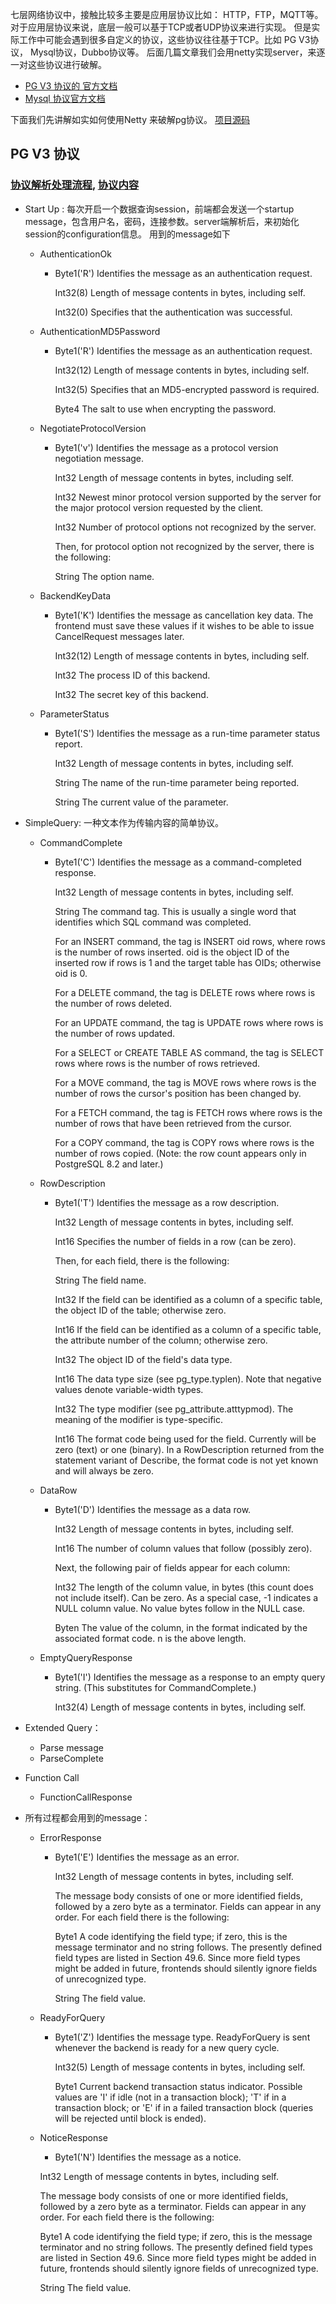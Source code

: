 七层网络协议中，接触比较多主要是应用层协议比如： HTTP，FTP，MQTT等。 对于应用层协议来说，底层一般可以基于TCP或者UDP协议来进行实现。
但是实际工作中可能会遇到很多自定义的协议，这些协议往往基于TCP。比如 PG V3协议， Mysql协议，Dubbo协议等。 后面几篇文章我们会用netty实现server，来逐一对这些协议进行破解。
-   [PG V3 协议的 官方文档][1]
-   [Mysql 协议官方文档][2]

下面我们先讲解如实如何使用Netty 来破解pg协议。 [项目源码][5]

## PG V3 协议

### [协议解析处理流程][3], [协议内容][4]

-   Start Up : 每次开启一个数据查询session，前端都会发送一个startup message，包含用户名，密码，连接参数。server端解析后，来初始化session的configuration信息。 用到的message如下

    -   AuthenticationOk
        -   Byte1('R')
            Identifies the message as an authentication request.
            
            Int32(8)
            Length of message contents in bytes, including self.
            
            Int32(0)
            Specifies that the authentication was successful.
    -   AuthenticationMD5Password
        -   Byte1('R')
            Identifies the message as an authentication request.
            
            Int32(12)
            Length of message contents in bytes, including self.
            
            Int32(5)
            Specifies that an MD5-encrypted password is required.
            
            Byte4
            The salt to use when encrypting the password.
    -   NegotiateProtocolVersion
        -   Byte1('v')
            Identifies the message as a protocol version negotiation message.
            
            Int32
            Length of message contents in bytes, including self.
            
            Int32
            Newest minor protocol version supported by the server for the major protocol version requested by the client.
            
            Int32
            Number of protocol options not recognized by the server.
            
            Then, for protocol option not recognized by the server, there is the following:
            
            String
            The option name.
    -   BackendKeyData
        -   Byte1('K')
            Identifies the message as cancellation key data. The frontend must save these values if it wishes to be able to issue CancelRequest messages later.
            
            Int32(12)
            Length of message contents in bytes, including self.
            
            Int32
            The process ID of this backend.
            
            Int32
            The secret key of this backend.
    -   ParameterStatus
        -   Byte1('S')
            Identifies the message as a run-time parameter status report.
            
            Int32
            Length of message contents in bytes, including self.
            
            String
            The name of the run-time parameter being reported.
            
            String
            The current value of the parameter.

-   SimpleQuery: 一种文本作为传输内容的简单协议。
    -   CommandComplete
        -   Byte1('C')
            Identifies the message as a command-completed response.
            
            Int32
            Length of message contents in bytes, including self.
            
            String
            The command tag. This is usually a single word that identifies which SQL command was completed.
            
            For an INSERT command, the tag is INSERT oid rows, where rows is the number of rows inserted. oid is the object ID of the inserted row if rows is 1 and the target table has OIDs; otherwise oid is 0.
            
            For a DELETE command, the tag is DELETE rows where rows is the number of rows deleted.
            
            For an UPDATE command, the tag is UPDATE rows where rows is the number of rows updated.
            
            For a SELECT or CREATE TABLE AS command, the tag is SELECT rows where rows is the number of rows retrieved.
            
            For a MOVE command, the tag is MOVE rows where rows is the number of rows the cursor's position has been changed by.
            
            For a FETCH command, the tag is FETCH rows where rows is the number of rows that have been retrieved from the cursor.
            
            For a COPY command, the tag is COPY rows where rows is the number of rows copied. (Note: the row count appears only in PostgreSQL 8.2 and later.)
    -   RowDescription
        -   Byte1('T')
            Identifies the message as a row description.
            
            Int32
            Length of message contents in bytes, including self.
            
            Int16
            Specifies the number of fields in a row (can be zero).
            
            Then, for each field, there is the following:
            
            String
            The field name.
            
            Int32
            If the field can be identified as a column of a specific table, the object ID of the table; otherwise zero.
            
            Int16
            If the field can be identified as a column of a specific table, the attribute number of the column; otherwise zero.
            
            Int32
            The object ID of the field's data type.
            
            Int16
            The data type size (see pg_type.typlen). Note that negative values denote variable-width types.
            
            Int32
            The type modifier (see pg_attribute.atttypmod). The meaning of the modifier is type-specific.
            
            Int16
            The format code being used for the field. Currently will be zero (text) or one (binary). In a RowDescription returned from the statement variant of Describe, the format code is not yet known and will always be zero.
    -   DataRow
        -   Byte1('D')
            Identifies the message as a data row.
            
            Int32
            Length of message contents in bytes, including self.
            
            Int16
            The number of column values that follow (possibly zero).
            
            Next, the following pair of fields appear for each column:
            
            Int32
            The length of the column value, in bytes (this count does not include itself). Can be zero. As a special case, -1 indicates a NULL column value. No value bytes follow in the NULL case.
            
            Byten
            The value of the column, in the format indicated by the associated format code. n is the above length.
    -   EmptyQueryResponse
        -   Byte1('I')
            Identifies the message as a response to an empty query string. (This substitutes for CommandComplete.)
            
            Int32(4)
            Length of message contents in bytes, including self.
            
-   Extended Query：
    -   Parse message
    -   ParseComplete    
-   Function Call
    -   FunctionCallResponse
        
-   所有过程都会用到的message：    
    -   ErrorResponse
        -   Byte1('E')
            Identifies the message as an error.
            
            Int32
            Length of message contents in bytes, including self.
            
            The message body consists of one or more identified fields, followed by a zero byte as a terminator. Fields can appear in any order. For each field there is the following:
            
            Byte1
            A code identifying the field type; if zero, this is the message terminator and no string follows. The presently defined field types are listed in Section 49.6. Since more field types might be added in future, frontends should silently ignore fields of unrecognized type.
            
            String
            The field value.
    -   ReadyForQuery
        -   Byte1('Z')
            Identifies the message type. ReadyForQuery is sent whenever the backend is ready for a new query cycle.
            
            Int32(5)
            Length of message contents in bytes, including self.
            
            Byte1
            Current backend transaction status indicator. Possible values are 'I' if idle (not in a transaction block); 'T' if in a transaction block; or 'E' if in a failed transaction block (queries will be rejected until block is ended).
    -   NoticeResponse
        -   Byte1('N')
         Identifies the message as a notice.
         
         Int32
         Length of message contents in bytes, including self.
         
         The message body consists of one or more identified fields, followed by a zero byte as a terminator. Fields can appear in any order. For each field there is the following:
         
         Byte1
         A code identifying the field type; if zero, this is the message terminator and no string follows. The presently defined field types are listed in Section 49.6. Since more field types might be added in future, frontends should silently ignore fields of unrecognized type.
         
         String
         The field value.
    
[1]: https://www.postgresql.org/docs/9.4/protocol-overview.html
[2]: https://dev.mysql.com/doc/internals/en/client-server-protocol.html
[3]: https://www.postgresql.org/docs/9.4/protocol-flow.html
[4]: https://www.postgresql.org/docs/9.4/protocol-message-formats.html
[5]: https://github.com/moheqionglin/spring-demo/tree/master/other-project/netty-app/src/main/java/com/moheqionglin/pgv3server